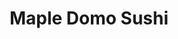 ---
layout: place
title: "Maple Domo Sushi"
permalink: /new-york/brooklyn/maple-domo-sushi.html
stateAbbr: NY
stateName: New York
cityName: Brooklyn
place_id: ChIJZa7raWVbwokRGX4rzWvVCrY
photos:
  - name: >-
      places/ChIJZa7raWVbwokRGX4rzWvVCrY/photos/AeeoHcLO95aWAPL-VjK5CW49RBdVzJlAXLEUt_UGEwbOEh7Gkn8uGk-NryTpMOFFCnXd7ZNxMy-f6SdCCdjO8PP3WVxAulUuWJGV5VSRYKnF3uJELw3UuieMXfUVAnJKvp1qd-BVv5-adimCLOZhN-Dja-aB6eW6VipOV1vDW75VrxC2TOWGvClcT3RJQhsn3qkSyNdjU9sfPU1G3rEyx8CgVkRKZzfDNtzwZ2cy84ZkMcYQvphEfrM5_cpNRltaEt3f7DXkqV9Qb0kokb0FTokWxpVUxJtB3gq3JSiwJph-LTDXfQ
    widthPx: 4032
    heightPx: 3024
    authorAttributions:
      - displayName: Maple Domo Sushi
        uri: https://maps.google.com/maps/contrib/112852824121500885245
        photoUri: >-
          https://lh3.googleusercontent.com/a/ACg8ocLYiD5CaUFQpguURCgGjyP0CWupN6-KqkcqDO48m_bLiVeAKA=s100-p-k-no-mo
    flagContentUri: >-
      https://www.google.com/local/imagery/report/?cb_client=maps_api_places.places_api&image_key=!1e10!2sAF1QipNeFFX5cLD78ElTuuIIsH8dWPNRkEmGG0fE8cAW&hl=en-US
    googleMapsUri: >-
      https://www.google.com/maps/place//data=!3m4!1e2!3m2!1sAF1QipNeFFX5cLD78ElTuuIIsH8dWPNRkEmGG0fE8cAW!2e10!4m2!3m1!1s0x89c25b6569ebae65:0xb60ad56bcd2b7e19
  - name: >-
      places/ChIJZa7raWVbwokRGX4rzWvVCrY/photos/AeeoHcLro69-N3R8buso-cKCU9dtgDkucOLAAEfeCkXcmB5AdcJhLJXfr00a3SnP6MvHoa70NBcDWPCuNObnfgyOc4guJ44FEAsGapUQv5uHoqqNrvXSCpZ5eF8bdHrGutYubQYiO3cTmGU92wg1msZCi5CbK5dQJSevWk4HXLk-tRdfNY6wvxF07DF5S1VZVm7Fc7oZEq_-9HEsUqch-5UICl6Zr-JwRRd-9tsDfRqRwgqs-eL2VrLkCK9EsosBMmVm3IhZXGO7adosgpqvk4RDdTSUwz0kUKQqzpPsSRy-ustRig
    widthPx: 1080
    heightPx: 823
    authorAttributions:
      - displayName: Maple Domo Sushi
        uri: https://maps.google.com/maps/contrib/112852824121500885245
        photoUri: >-
          https://lh3.googleusercontent.com/a/ACg8ocLYiD5CaUFQpguURCgGjyP0CWupN6-KqkcqDO48m_bLiVeAKA=s100-p-k-no-mo
    flagContentUri: >-
      https://www.google.com/local/imagery/report/?cb_client=maps_api_places.places_api&image_key=!1e10!2sAF1QipPEeTDyG46ubcW6CtTmUN8GqWGFm1idcVvnz-cN&hl=en-US
    googleMapsUri: >-
      https://www.google.com/maps/place//data=!3m4!1e2!3m2!1sAF1QipPEeTDyG46ubcW6CtTmUN8GqWGFm1idcVvnz-cN!2e10!4m2!3m1!1s0x89c25b6569ebae65:0xb60ad56bcd2b7e19
  - name: >-
      places/ChIJZa7raWVbwokRGX4rzWvVCrY/photos/AeeoHcIZxjYPWoJJVESuDb3145teV2sOtCdKRc_fccB4XZCtieWGzS3xrHVO-HFUaroqOiH5Viy6v6u2VZIGgVEYMYQSpJygrIggNFZe10gdle7vI9GLr4R1oKHAwcTarTXkefFxGHCKi-ahdAsEbGRPJbquDPwWCX0xlNKiTP8f4Do1DqqZHw7knlVt5Vn5Rqu0TA4UTp7b87MmFgnFoy-XlES8FdiopYLSG94QI16w0UvM8A5Iv7R84aJ36i-LvNHdO3F-33931sEa9HG-IrSV_bD2jCxXqJChvacKIEGHRrs5OokOcUizKp-33DWQoibJ5M3RB7MkIGwvIF6MYGDXhcmkTHEYUjyIXCipzvXtmNb5J_m-AirMYHlprOuHfThi_kT7MeOdLWZBkOvhicIwFSdJmFVrd7t6fBZbHZQd0kO2qgp0
    widthPx: 1596
    heightPx: 1712
    authorAttributions:
      - displayName: rop vazquez
        uri: https://maps.google.com/maps/contrib/100582034798037225814
        photoUri: >-
          https://lh3.googleusercontent.com/a-/ALV-UjXzMAgBy5H2z8vmeQqwcS_qp8uB5Zy_CbWu50BOLXhOOpGlzp5L=s100-p-k-no-mo
    flagContentUri: >-
      https://www.google.com/local/imagery/report/?cb_client=maps_api_places.places_api&image_key=!1e10!2sCIHM0ogKEICAgICfuaK34AE&hl=en-US
    googleMapsUri: >-
      https://www.google.com/maps/place//data=!3m4!1e2!3m2!1sCIHM0ogKEICAgICfuaK34AE!2e10!4m2!3m1!1s0x89c25b6569ebae65:0xb60ad56bcd2b7e19
  - name: >-
      places/ChIJZa7raWVbwokRGX4rzWvVCrY/photos/AeeoHcIg1rAQZRa26PbeDacGpM7vgvhr-dUxToBKlCXuLZ84qE1X98eG_HfkiQgV708wBbiDtUKeAqBm3EsDKvoy6dnf3b8brBdlhPr5WlIdJWXnJ3BsLP2YDpT2kLs1IokajxrtmIGf_gTc0jsr6oW6nRKWnPLKew6epfAtkWI3qxgkqIEjilqwtfQzDpD2-XzcZI3Omm1DZKkgMzbjCYtNPSOOJKxiggnXH2dHaic1ovnHXVK87I_eQSHUd_-afJw9oi72b4i7QJXu63VPgBSDk6vCxNBg4D-ICM-KhaN43-jv1Q
    widthPx: 1220
    heightPx: 1645
    authorAttributions:
      - displayName: Maple Domo Sushi
        uri: https://maps.google.com/maps/contrib/112852824121500885245
        photoUri: >-
          https://lh3.googleusercontent.com/a/ACg8ocLYiD5CaUFQpguURCgGjyP0CWupN6-KqkcqDO48m_bLiVeAKA=s100-p-k-no-mo
    flagContentUri: >-
      https://www.google.com/local/imagery/report/?cb_client=maps_api_places.places_api&image_key=!1e10!2sAF1QipNaOMDQuAZncHbHdqMGbe_VcV12NL282EZkl9U7&hl=en-US
    googleMapsUri: >-
      https://www.google.com/maps/place//data=!3m4!1e2!3m2!1sAF1QipNaOMDQuAZncHbHdqMGbe_VcV12NL282EZkl9U7!2e10!4m2!3m1!1s0x89c25b6569ebae65:0xb60ad56bcd2b7e19
  - name: >-
      places/ChIJZa7raWVbwokRGX4rzWvVCrY/photos/AeeoHcLqbcb4uMHcIq7n2E8gkPzjeqhLzFjNry3q0j0s4v-FFJZdMiZ2nGw92Fe0UBUyRQU91uDxcHMbDQXstweL-1WzUmKPP50zOddZyujCmnRrkUJW3QYA79HQ0lZeA3vytC0bHvxn4j5D95wnpJ95dlXlPJlTMKtT4jJKcl--3qViU9NFglcmfkIyyz3-hfdXHHPSclkGzp0DYabJn2l2wTySwd6N9fR8GCXCl0BGFuMXVD7NObTbpEIgQECP0KHV1S8Y3Eh3a-Zc0xtA1MhCKTCkJE49SQ_RIBZMSfFSvyR_dg
    widthPx: 864
    heightPx: 1920
    authorAttributions:
      - displayName: Maple Domo Sushi
        uri: https://maps.google.com/maps/contrib/112852824121500885245
        photoUri: >-
          https://lh3.googleusercontent.com/a/ACg8ocLYiD5CaUFQpguURCgGjyP0CWupN6-KqkcqDO48m_bLiVeAKA=s100-p-k-no-mo
    flagContentUri: >-
      https://www.google.com/local/imagery/report/?cb_client=maps_api_places.places_api&image_key=!1e10!2sAF1QipOfJHb-mlkLsSe8w012kJCOWv63hYTacVh-AZiP&hl=en-US
    googleMapsUri: >-
      https://www.google.com/maps/place//data=!3m4!1e2!3m2!1sAF1QipOfJHb-mlkLsSe8w012kJCOWv63hYTacVh-AZiP!2e10!4m2!3m1!1s0x89c25b6569ebae65:0xb60ad56bcd2b7e19
  - name: >-
      places/ChIJZa7raWVbwokRGX4rzWvVCrY/photos/AeeoHcKWngz44ndB7Mv0SWv8hzxd2QmsJHhC2sRUSwFeL3Nb8VUJnLrZUd6HDwLtZjVv8bXwBhIL1juuAoYqcQnphIV8hBE3oiTQGNWgZF8Za8heuseq8lHrZ5HVBb62N5Wq-cNmyWdGAyPrmc5vQr-jNFwpo4TPCGQaQ25zqOWHJ7fZQUqVMCMUyNskfr5lKt_0iLfkIkoLH14gn6Om2rGwFmfBs27E1lypyTRROL61SUuRl7MpmN_nmFgbZLrHKS2h8L1ljzvSyKx352SXfOFZIkktfUZKu3C0Zzl55NKwon4lt7-9kiVUcEUl4bf_Z8Q_q4GLyE0UxrVurN9EpIpNuOu5Tl6L7D4KosMrgoJVqxl9hc81jXgshZ2e7ic0Zz9N43iPAEKdPFgUt3ZqBCFvM-QxBeN7YBvjb1AwXT_g_TfYow
    widthPx: 1220
    heightPx: 1615
    authorAttributions:
      - displayName: changyan Chen
        uri: https://maps.google.com/maps/contrib/106950153611670129203
        photoUri: >-
          https://lh3.googleusercontent.com/a-/ALV-UjVFIonORTwFKFpA7vGRsMaBXksXWnRlC5hh6HqTcF5_pR0_1oA=s100-p-k-no-mo
    flagContentUri: >-
      https://www.google.com/local/imagery/report/?cb_client=maps_api_places.places_api&image_key=!1e10!2sCIHM0ogKEICAgIDPuZ_6eQ&hl=en-US
    googleMapsUri: >-
      https://www.google.com/maps/place//data=!3m4!1e2!3m2!1sCIHM0ogKEICAgIDPuZ_6eQ!2e10!4m2!3m1!1s0x89c25b6569ebae65:0xb60ad56bcd2b7e19
  - name: >-
      places/ChIJZa7raWVbwokRGX4rzWvVCrY/photos/AeeoHcLQwdg0mvyOuDIlXQN8ewX08F8TFrBOY7vxdLsDYbnSTfkw2NXvEzn0qB7DQQZALPpkEDLK3KNfiKd8xdrxMClMUf8rXFMW-DZYPgZlqP7zjyBcY1J-Gsny5jhIKCcEwplZOubfzAVOm_gMSiWmUAasgJNOilnJZs65nLMpagGZb4X1134XutlFtUhRHAzimrz5_hoUGUOVGQqOnK5Bej_qCU2OuLl81MNKF-RNKtwEQnD74AmBZiaivrcwnwAZH2lHNroOmFnwrZUH51ktDiHvCdQTgjKjcxQ4IetDp6LWnA
    widthPx: 864
    heightPx: 1920
    authorAttributions:
      - displayName: Maple Domo Sushi
        uri: https://maps.google.com/maps/contrib/112852824121500885245
        photoUri: >-
          https://lh3.googleusercontent.com/a/ACg8ocLYiD5CaUFQpguURCgGjyP0CWupN6-KqkcqDO48m_bLiVeAKA=s100-p-k-no-mo
    flagContentUri: >-
      https://www.google.com/local/imagery/report/?cb_client=maps_api_places.places_api&image_key=!1e10!2sAF1QipOFmoQJCrkmqsQtPrCQgT8nXkb8PuBxSMLfPSFQ&hl=en-US
    googleMapsUri: >-
      https://www.google.com/maps/place//data=!3m4!1e2!3m2!1sAF1QipOFmoQJCrkmqsQtPrCQgT8nXkb8PuBxSMLfPSFQ!2e10!4m2!3m1!1s0x89c25b6569ebae65:0xb60ad56bcd2b7e19
  - name: >-
      places/ChIJZa7raWVbwokRGX4rzWvVCrY/photos/AeeoHcIyl1AiftdJ66zLgDxsrv69Dhp6DvRz5IEUUyDgNO0O5iHhhTDdRDVIVZzIjmERb1B61ZrlC-nOTMsh4DRrNs9DQ6YH82-8e0H65dIx4_AUa_h6HtGzE0X5yBjzmMJMJ_9fy13dvJi34h3VYJPav5Ww2tfr_ANgMzzyZO56vBlRAAFsRexa5dkmYztpV-U6dk81-neC_Prm05gOGNu9KJQIFd_Y1vQgG_UvgLgB_s1t4fi_OoPkLBS0c2Q9i11QY0sfoOBige1RilmZWkApUrTUVjmbq9L-lvtdGlJREJu2nQ
    widthPx: 1200
    heightPx: 1200
    authorAttributions:
      - displayName: Maple Domo Sushi
        uri: https://maps.google.com/maps/contrib/112852824121500885245
        photoUri: >-
          https://lh3.googleusercontent.com/a/ACg8ocLYiD5CaUFQpguURCgGjyP0CWupN6-KqkcqDO48m_bLiVeAKA=s100-p-k-no-mo
    flagContentUri: >-
      https://www.google.com/local/imagery/report/?cb_client=maps_api_places.places_api&image_key=!1e10!2sAF1QipN8qttB5mwtwz-GG-1cO9xKEdZXh9ECH1l7VUqE&hl=en-US
    googleMapsUri: >-
      https://www.google.com/maps/place//data=!3m4!1e2!3m2!1sAF1QipN8qttB5mwtwz-GG-1cO9xKEdZXh9ECH1l7VUqE!2e10!4m2!3m1!1s0x89c25b6569ebae65:0xb60ad56bcd2b7e19
  - name: >-
      places/ChIJZa7raWVbwokRGX4rzWvVCrY/photos/AeeoHcLrrM5HUAK5GZ1rjDr3dlBDQ51UpriBZQcWI_DheHHtoFSqNqbLX_JAFpI8Fvbr3-rIRfw8Jiha9DiNS1oTE1or1hdC8fWlXYJdT6fKJbUfuBFu9ZaaFilqdnTYnf7SON-tkiQTdyJYtNWs7dCGv3-Le_CFqPmCVMQfHao-yXsNr2XPWJ4wuFUOHPpZ_X-1aKEb8IKMknI5ZJ8RUh-MOcayZrOC9ZRGgzpZkqPqGbEPfLZmWJ7R57bpgDEIgDcTj-i3L_q-QjtmVHYD1pnfccpFN9QzVmVNet-Nj7oTs1DWKA
    widthPx: 780
    heightPx: 438
    authorAttributions:
      - displayName: Maple Domo Sushi
        uri: https://maps.google.com/maps/contrib/112852824121500885245
        photoUri: >-
          https://lh3.googleusercontent.com/a/ACg8ocLYiD5CaUFQpguURCgGjyP0CWupN6-KqkcqDO48m_bLiVeAKA=s100-p-k-no-mo
    flagContentUri: >-
      https://www.google.com/local/imagery/report/?cb_client=maps_api_places.places_api&image_key=!1e10!2sAF1QipNjx38DaHKxybcOwKd8KkJRGQtUxgW2he08J57g&hl=en-US
    googleMapsUri: >-
      https://www.google.com/maps/place//data=!3m4!1e2!3m2!1sAF1QipNjx38DaHKxybcOwKd8KkJRGQtUxgW2he08J57g!2e10!4m2!3m1!1s0x89c25b6569ebae65:0xb60ad56bcd2b7e19
  - name: >-
      places/ChIJZa7raWVbwokRGX4rzWvVCrY/photos/AeeoHcLPrn2x39XEEv5QIwNW6JB28CyJQB-P3U0jKQWKbcEvkrwtGM4te16G0ZhiBWcDameWTUH-qJvVBW3OfHcPTg3ve1a_TfkvqdaSJDTWwDiT2eZNF3Lkc6i1JdHmTrxmY-8XrFKhv9qKr0fgilhxjRXE6XZNGURRX8quoOIM6flCaVbLFLneEZ3UBOMjkud8JfS9ACIWroNCICiuYjBzVlWW1S4GM1QM3UhsI6AfjTLgihE1lfRPmqUVdWH34C75hJ2FmuourGAMlszd4VhUTobd9jPSgzmoAR5_IWfF_DppVw
    widthPx: 800
    heightPx: 800
    authorAttributions:
      - displayName: Maple Domo Sushi
        uri: https://maps.google.com/maps/contrib/112852824121500885245
        photoUri: >-
          https://lh3.googleusercontent.com/a/ACg8ocLYiD5CaUFQpguURCgGjyP0CWupN6-KqkcqDO48m_bLiVeAKA=s100-p-k-no-mo
    flagContentUri: >-
      https://www.google.com/local/imagery/report/?cb_client=maps_api_places.places_api&image_key=!1e10!2sAF1QipMDgH7NdYeH7Z0Wzkbf_fySVYMpDlAlkMDLRSq8&hl=en-US
    googleMapsUri: >-
      https://www.google.com/maps/place//data=!3m4!1e2!3m2!1sAF1QipMDgH7NdYeH7Z0Wzkbf_fySVYMpDlAlkMDLRSq8!2e10!4m2!3m1!1s0x89c25b6569ebae65:0xb60ad56bcd2b7e19
address: 512 Court St, Brooklyn, NY 11231, USA
street: 512 Court St
city: Brooklyn
state: NY
zip: '11231'
country: USA
neighborhood: Carroll Gardens
latitude: '40.676361'
longitude: '-73.999036'
accessibility_options: null
business_status: OPERATIONAL
name: Maple Domo Sushi
google_maps_links:
  directionsUri: >-
    https://www.google.com/maps/dir//''/data=!4m7!4m6!1m1!4e2!1m2!1m1!1s0x89c25b6569ebae65:0xb60ad56bcd2b7e19!3e0
  placeUri: https://maps.google.com/?cid=13117531523650387481
  writeAReviewUri: >-
    https://www.google.com/maps/place//data=!4m3!3m2!1s0x89c25b6569ebae65:0xb60ad56bcd2b7e19!12e1
  reviewsUri: >-
    https://www.google.com/maps/place//data=!4m4!3m3!1s0x89c25b6569ebae65:0xb60ad56bcd2b7e19!9m1!1b1
  photosUri: >-
    https://www.google.com/maps/place//data=!4m3!3m2!1s0x89c25b6569ebae65:0xb60ad56bcd2b7e19!10e5
primary_type: Sushi Restaurant
opening_hours:
  regular: null
  current: null
secondary_opening_hours:
  regular:
    weekdayDescriptions: null
    type: null
  current:
    weekdayDescriptions: null
    type: null
phone: (718) 222-5758
price_level: null
price_range: null
rating: '4.3'
rating_count: 15
website: http://www.domosushii.com/
description: null
reviews: null
parking_options: null
payment_options: null
allow_dogs: null
curbside_pickup: null
delivery: null
dine_in: null
good_for_children: null
good_for_groups: null
good_for_sports: null
live_music: null
menu_for_children: null
outdoor_seating: null
reservable: null
restroom: null
serves_beer: null
serves_breakfast: null
serves_brunch: null
serves_cocktails: null
serves_coffee: null
serves_dinner: null
serves_dessert: null
serves_lunch: null
serves_vegetarian_food: null
serves_wine: null
takeout: null

---